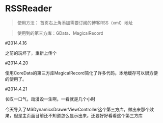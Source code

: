 RSSReader
=========

>使用方法：
>首页右上角添加需要订阅的博客RSS（xml）地址


>使用到的第三方库：GData、MagicalRecord

#2014.4.16


之前的玩坏了，重新上传个


#2014.4.20


使用CoreData的第三方库MagicalRecord简化了许多代码，本地缓存可以很方便的使用了。


#2014.4.21


长叹一口气，动漫毁一生啊，一看就是几个小时


今天导入了MSDynamicsDrawerViewController这个第三方库，做出来那个效果，但是主页面目前还不知道怎么显示出来，还要好好看看这个第三方库

